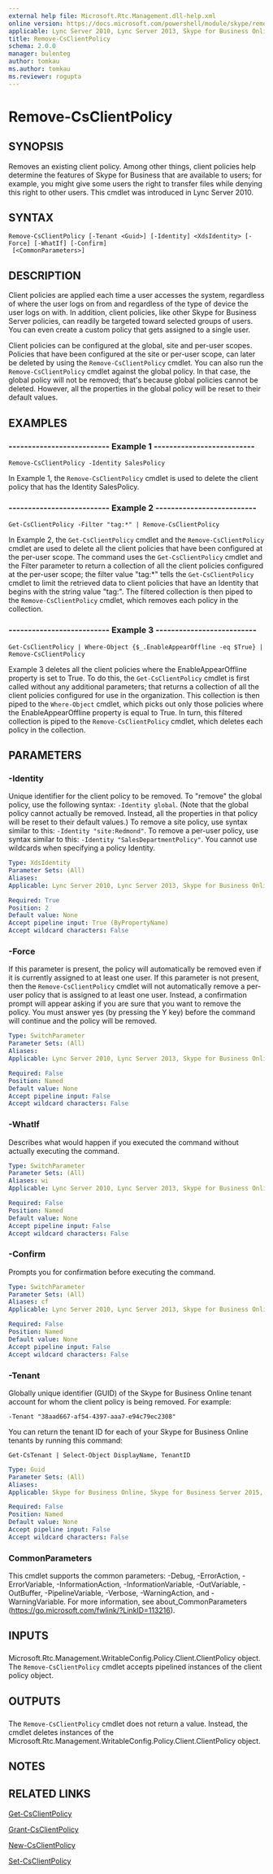 ```yaml
---
external help file: Microsoft.Rtc.Management.dll-help.xml
online version: https://docs.microsoft.com/powershell/module/skype/remove-csclientpolicy
applicable: Lync Server 2010, Lync Server 2013, Skype for Business Online, Skype for Business Server 2015, Skype for Business Server 2019
title: Remove-CsClientPolicy
schema: 2.0.0
manager: bulenteg
author: tomkau
ms.author: tomkau
ms.reviewer: rogupta
---
```


# Remove-CsClientPolicy

## SYNOPSIS
Removes an existing client policy.
Among other things, client policies help determine the features of Skype for Business that are available to users; for example, you might give some users the right to transfer files while denying this right to other users.
This cmdlet was introduced in Lync Server 2010.


## SYNTAX

```
Remove-CsClientPolicy [-Tenant <Guid>] [-Identity] <XdsIdentity> [-Force] [-WhatIf] [-Confirm]
 [<CommonParameters>]
```

## DESCRIPTION
Client policies are applied each time a user accesses the system, regardless of where the user logs on from and regardless of the type of device the user logs on with.
In addition, client policies, like other Skype for Business Server policies, can readily be targeted toward selected groups of users.
You can even create a custom policy that gets assigned to a single user.

Client policies can be configured at the global, site and per-user scopes.
Policies that have been configured at the site or per-user scope, can later be deleted by using the `Remove-CsClientPolicy` cmdlet.
You can also run the `Remove-CsClientPolicy` cmdlet against the global policy.
In that case, the global policy will not be removed; that's because global policies cannot be deleted.
However, all the properties in the global policy will be reset to their default values.


## EXAMPLES

### -------------------------- Example 1 --------------------------
```
Remove-CsClientPolicy -Identity SalesPolicy
```

In Example 1, the `Remove-CsClientPolicy` cmdlet is used to delete the client policy that has the Identity SalesPolicy.


### -------------------------- Example 2 --------------------------
```
Get-CsClientPolicy -Filter "tag:*" | Remove-CsClientPolicy
```

In Example 2, the `Get-CsClientPolicy` cmdlet and the `Remove-CsClientPolicy` cmdlet are used to delete all the client policies that have been configured at the per-user scope.
The command uses the `Get-CsClientPolicy` cmdlet and the Filter parameter to return a collection of all the client policies configured at the per-user scope; the filter value "tag:*" tells the `Get-CsClientPolicy` cmdlet to limit the retrieved data to client policies that have an Identity that begins with the string value "tag:".
The filtered collection is then piped to the `Remove-CsClientPolicy` cmdlet, which removes each policy in the collection.


### -------------------------- Example 3 --------------------------
```
Get-CsClientPolicy | Where-Object {$_.EnableAppearOffline -eq $True} | Remove-CsClientPolicy
```

Example 3 deletes all the client policies where the EnableAppearOffline property is set to True.
To do this, the `Get-CsClientPolicy` cmdlet is first called without any additional parameters; that returns a collection of all the client policies configured for use in the organization.
This collection is then piped to the `Where-Object` cmdlet, which picks out only those policies where the EnableAppearOffline property is equal to True.
In turn, this filtered collection is piped to the `Remove-CsClientPolicy` cmdlet, which deletes each policy in the collection.


## PARAMETERS

### -Identity
Unique identifier for the client policy to be removed.
To "remove" the global policy, use the following syntax: `-Identity global`.
(Note that the global policy cannot actually be removed.
Instead, all the properties in that policy will be reset to their default values.) To remove a site policy, use syntax similar to this: `-Identity "site:Redmond"`.
To remove a per-user policy, use syntax similar to this: `-Identity "SalesDepartmentPolicy"`.
You cannot use wildcards when specifying a policy Identity.


```yaml
Type: XdsIdentity
Parameter Sets: (All)
Aliases: 
Applicable: Lync Server 2010, Lync Server 2013, Skype for Business Online, Skype for Business Server 2015, Skype for Business Server 2019

Required: True
Position: 2
Default value: None
Accept pipeline input: True (ByPropertyName)
Accept wildcard characters: False
```

### -Force
If this parameter is present, the policy will automatically be removed even if it is currently assigned to at least one user.
If this parameter is not present, then the `Remove-CsClientPolicy` cmdlet will not automatically remove a per-user policy that is assigned to at least one user.
Instead, a confirmation prompt will appear asking if you are sure that you want to remove the policy.
You must answer yes (by pressing the Y key) before the command will continue and the policy will be removed.


```yaml
Type: SwitchParameter
Parameter Sets: (All)
Aliases: 
Applicable: Lync Server 2010, Lync Server 2013, Skype for Business Online, Skype for Business Server 2015, Skype for Business Server 2019

Required: False
Position: Named
Default value: None
Accept pipeline input: False
Accept wildcard characters: False
```

### -WhatIf
Describes what would happen if you executed the command without actually executing the command.

```yaml
Type: SwitchParameter
Parameter Sets: (All)
Aliases: wi
Applicable: Lync Server 2010, Lync Server 2013, Skype for Business Online, Skype for Business Server 2015, Skype for Business Server 2019

Required: False
Position: Named
Default value: None
Accept pipeline input: False
Accept wildcard characters: False
```

### -Confirm
Prompts you for confirmation before executing the command.

```yaml
Type: SwitchParameter
Parameter Sets: (All)
Aliases: cf
Applicable: Lync Server 2010, Lync Server 2013, Skype for Business Online, Skype for Business Server 2015, Skype for Business Server 2019

Required: False
Position: Named
Default value: None
Accept pipeline input: False
Accept wildcard characters: False
```

### -Tenant
Globally unique identifier (GUID) of the Skype for Business Online tenant account for whom the client policy is being removed.
For example:

`-Tenant "38aad667-af54-4397-aaa7-e94c79ec2308"`

You can return the tenant ID for each of your Skype for Business Online tenants by running this command:

`Get-CsTenant | Select-Object DisplayName, TenantID`


```yaml
Type: Guid
Parameter Sets: (All)
Aliases: 
Applicable: Skype for Business Online, Skype for Business Server 2015, Skype for Business Server 2019

Required: False
Position: Named
Default value: None
Accept pipeline input: False
Accept wildcard characters: False
```

### CommonParameters
This cmdlet supports the common parameters: -Debug, -ErrorAction, -ErrorVariable, -InformationAction, -InformationVariable, -OutVariable, -OutBuffer, -PipelineVariable, -Verbose, -WarningAction, and -WarningVariable. For more information, see about_CommonParameters (https://go.microsoft.com/fwlink/?LinkID=113216).

## INPUTS

###  
Microsoft.Rtc.Management.WritableConfig.Policy.Client.ClientPolicy object.
The `Remove-CsClientPolicy` cmdlet accepts pipelined instances of the client policy object.

## OUTPUTS

###  
The `Remove-CsClientPolicy` cmdlet does not return a value.
Instead, the cmdlet deletes instances of the Microsoft.Rtc.Management.WritableConfig.Policy.Client.ClientPolicy object.

## NOTES

## RELATED LINKS

[Get-CsClientPolicy](Get-CsClientPolicy.md)

[Grant-CsClientPolicy](Grant-CsClientPolicy.md)

[New-CsClientPolicy](New-CsClientPolicy.md)

[Set-CsClientPolicy](Set-CsClientPolicy.md)

